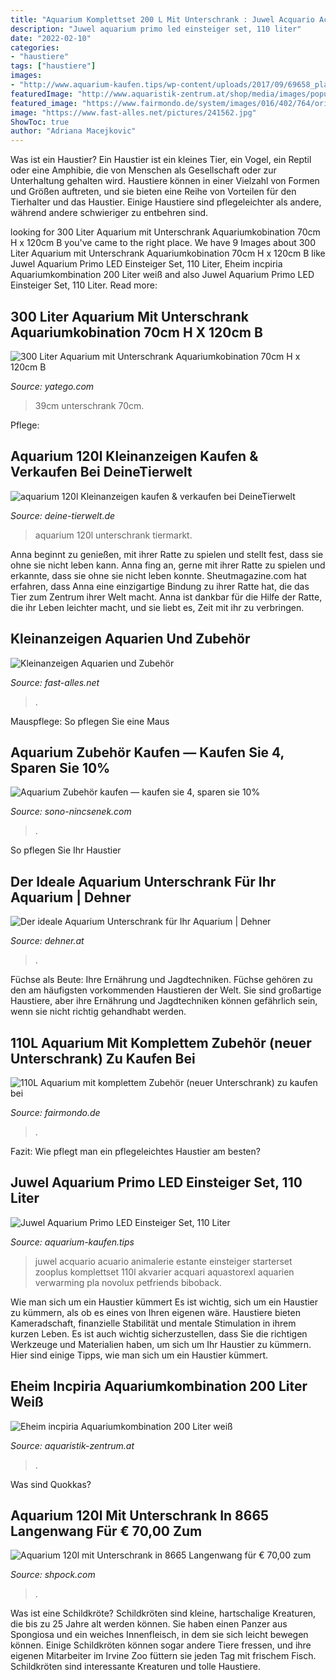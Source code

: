```yaml
---
title: "Aquarium Komplettset 200 L Mit Unterschrank : Juwel Acquario Acuario Animalerie Estante Einsteiger Starterset Zooplus Komplettset 110l Akvarier Acquari Aquastorexl Aquarien Verwarming Pla Novolux Petfriends Biboback"
description: "Juwel aquarium primo led einsteiger set, 110 liter"
date: "2022-02-10"
categories:
- "haustiere"
tags: ["haustiere"]
images:
- "http://www.aquarium-kaufen.tips/wp-content/uploads/2017/09/69658_pla_juwel_aquarium_primo_led_starter_set_110_hs_01_3.jpg"
featuredImage: "http://www.aquaristik-zentrum.at/shop/media/images/popup/eheim_incpiria_200_weiss.jpg"
featured_image: "https://www.fairmondo.de/system/images/016/402/764/original/img_20171217_142202.jpg?1528748876"
image: "https://www.fast-alles.net/pictures/241562.jpg"
ShowToc: true
author: "Adriana Macejkovic"
---
```



Was ist ein Haustier?
Ein Haustier ist ein kleines Tier, ein Vogel, ein Reptil oder eine Amphibie, die von Menschen als Gesellschaft oder zur Unterhaltung gehalten wird. Haustiere können in einer Vielzahl von Formen und Größen auftreten, und sie bieten eine Reihe von Vorteilen für den Tierhalter und das Haustier. Einige Haustiere sind pflegeleichter als andere, während andere schwieriger zu entbehren sind.

	

		
looking for 300 Liter Aquarium mit Unterschrank Aquariumkobination 70cm H x 120cm B you've came to the right place. We have 9 Images about 300 Liter Aquarium mit Unterschrank Aquariumkobination 70cm H x 120cm B like Juwel Aquarium Primo LED Einsteiger Set, 110 Liter, Eheim incpiria Aquariumkombination 200 Liter weiß and also Juwel Aquarium Primo LED Einsteiger Set, 110 Liter. Read more:
		
    
## 300 Liter Aquarium Mit Unterschrank Aquariumkobination 70cm H X 120cm B

<img loading=lazy src="https://picture.yatego.com/images/59d74f9daaf8a4.3/big_22ac198ce0a679841e4db40c57c0ade3-kqh/300-liter-aquarium-mit-unterschrank-aquariumkobination-70cm-h-x-120cm-b-x-39cm-t.jpg" onerror="this.onerror=null;this.src='https://tse1.mm.bing.net/th?id=OIP.M3N1jodjptELgg1459NRgQHaHa&amp;pid=15.1';" alt="300 Liter Aquarium mit Unterschrank Aquariumkobination 70cm H x 120cm B">

_Source: yatego.com_

>39cm unterschrank 70cm. 

	

Pflege:

    
## Aquarium 120l Kleinanzeigen Kaufen &amp; Verkaufen Bei DeineTierwelt

<img loading=lazy src="https://bild2.qimage.de/-20l-aquarium-foto-bild-120900252.jpg" onerror="this.onerror=null;this.src='https://tse2.mm.bing.net/th?id=OIP.bTIrG8tu9-lIHePg4z1V6QHaNK&amp;pid=15.1';" alt="aquarium 120l Kleinanzeigen kaufen &amp; verkaufen bei DeineTierwelt">

_Source: deine-tierwelt.de_

>aquarium 120l unterschrank tiermarkt. 

	

Anna beginnt zu genießen, mit ihrer Ratte zu spielen und stellt fest, dass sie ohne sie nicht leben kann.
Anna fing an, gerne mit ihrer Ratte zu spielen und erkannte, dass sie ohne sie nicht leben konnte. Sheutmagazine.com hat erfahren, dass Anna eine einzigartige Bindung zu ihrer Ratte hat, die das Tier zum Zentrum ihrer Welt macht. Anna ist dankbar für die Hilfe der Ratte, die ihr Leben leichter macht, und sie liebt es, Zeit mit ihr zu verbringen.

    
## Kleinanzeigen Aquarien Und Zubehör

<img loading=lazy src="https://www.fast-alles.net/pictures/241562.jpg" onerror="this.onerror=null;this.src='https://tse4.mm.bing.net/th?id=OIP.gbrRSuw_2Ra3KibtH-fL6AHaJ4&amp;pid=15.1';" alt="Kleinanzeigen Aquarien und Zubehör">

_Source: fast-alles.net_

>. 

	

Mauspflege: So pflegen Sie eine Maus

    
## Aquarium Zubehör Kaufen — Kaufen Sie 4, Sparen Sie 10%

<img loading=lazy src="https://sono-nincsenek.com/jwvxpb/GeMSequu11iMeGDZrgN0dwAAAA.jpg" onerror="this.onerror=null;this.src='https://tse2.mm.bing.net/th?id=OIP.i0rFvSMbJk8MM2yjhuXQZAAAAA&amp;pid=15.1';" alt="Aquarium Zubehör kaufen — kaufen sie 4, sparen sie 10%">

_Source: sono-nincsenek.com_

>. 

	

So pflegen Sie Ihr Haustier

    
## Der Ideale Aquarium Unterschrank Für Ihr Aquarium | Dehner

<img loading=lazy src="https://media.dehner.de/new_product_list_normal/eheim-aquarium-unterschrank-vivalineled-150/4277778_4278495_WE_FS_001_EheimVivaline150EicheGrau.jpg" onerror="this.onerror=null;this.src='https://tse3.mm.bing.net/th?id=OIP.8Sd2ChpYAq_AD64iFrIhkQAAAA&amp;pid=15.1';" alt="Der ideale Aquarium Unterschrank für Ihr Aquarium | Dehner">

_Source: dehner.at_

>. 

	

Füchse als Beute: Ihre Ernährung und Jagdtechniken.
Füchse gehören zu den am häufigsten vorkommenden Haustieren der Welt. Sie sind großartige Haustiere, aber ihre Ernährung und Jagdtechniken können gefährlich sein, wenn sie nicht richtig gehandhabt werden.

    
## 110L Aquarium Mit Komplettem Zubehör (neuer Unterschrank) Zu Kaufen Bei

<img loading=lazy src="https://www.fairmondo.de/system/images/016/402/764/original/img_20171217_142202.jpg?1528748876" onerror="this.onerror=null;this.src='https://tse3.mm.bing.net/th?id=OIP.gWpldoufG_Nk1gNShCKcKgHaFj&amp;pid=15.1';" alt="110L Aquarium mit komplettem Zubehör (neuer Unterschrank) zu kaufen bei">

_Source: fairmondo.de_

>. 

	

Fazit: Wie pflegt man ein pflegeleichtes Haustier am besten?

    
## Juwel Aquarium Primo LED Einsteiger Set, 110 Liter

<img loading=lazy src="http://www.aquarium-kaufen.tips/wp-content/uploads/2017/09/69658_pla_juwel_aquarium_primo_led_starter_set_110_hs_01_3.jpg" onerror="this.onerror=null;this.src='https://tse1.mm.bing.net/th?id=OIP.aMcz1YoVOUEhV5aGqpNyGgHaHa&amp;pid=15.1';" alt="Juwel Aquarium Primo LED Einsteiger Set, 110 Liter">

_Source: aquarium-kaufen.tips_

>juwel acquario acuario animalerie estante einsteiger starterset zooplus komplettset 110l akvarier acquari aquastorexl aquarien verwarming pla novolux petfriends biboback. 

	

Wie man sich um ein Haustier kümmert
Es ist wichtig, sich um ein Haustier zu kümmern, als ob es eines von Ihren eigenen wäre. Haustiere bieten Kameradschaft, finanzielle Stabilität und mentale Stimulation in ihrem kurzen Leben. Es ist auch wichtig sicherzustellen, dass Sie die richtigen Werkzeuge und Materialien haben, um sich um Ihr Haustier zu kümmern. Hier sind einige Tipps, wie man sich um ein Haustier kümmert.

    
## Eheim Incpiria Aquariumkombination 200 Liter Weiß

<img loading=lazy src="http://www.aquaristik-zentrum.at/shop/media/images/popup/eheim_incpiria_200_weiss.jpg" onerror="this.onerror=null;this.src='https://tse4.mm.bing.net/th?id=OIP.-NYRM8UXxY3YNA0LA-WsQwAAAA&amp;pid=15.1';" alt="Eheim incpiria Aquariumkombination 200 Liter weiß">

_Source: aquaristik-zentrum.at_

>. 

	

Was sind Quokkas?

    
## Aquarium 120l Mit Unterschrank In 8665 Langenwang Für € 70,00 Zum

<img loading=lazy src="https://webimg.secondhandapp.com/1.1/5d5983e2b636e573f28bde0a" onerror="this.onerror=null;this.src='https://tse4.mm.bing.net/th?id=OIP.VvlbO7d1mXri3vlQvk7PvQHaEL&amp;pid=15.1';" alt="Aquarium 120l mit Unterschrank in 8665 Langenwang für € 70,00 zum">

_Source: shpock.com_

>. 

	

Was ist eine Schildkröte?
Schildkröten sind kleine, hartschalige Kreaturen, die bis zu 25 Jahre alt werden können. Sie haben einen Panzer aus Spongiosa und ein weiches Innenfleisch, in dem sie sich leicht bewegen können. Einige Schildkröten können sogar andere Tiere fressen, und ihre eigenen Mitarbeiter im Irvine Zoo füttern sie jeden Tag mit frischem Fisch. Schildkröten sind interessante Kreaturen und tolle Haustiere.

